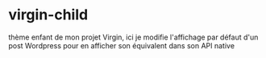 # virgin-child
thème enfant de mon projet Virgin, ici je modifie l'affichage par défaut d'un post Wordpress pour en afficher son équivalent dans son API native
